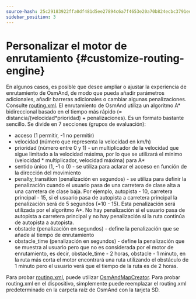 ```yaml
---
source-hash: 25c29183922ffa0df481d5ee27894c6a7f4653e20a70b824ecbc3791edaafed7
sidebar_position: 3
---
```


# Personalizar el motor de enrutamiento {#customize-routing-engine}

En algunos casos, es posible que desee ampliar o ajustar la experiencia de enrutamiento de OsmAnd, de modo que pueda añadir parámetros adicionales, añadir barreras adicionales o cambiar algunas penalizaciones. Consulte [routing.xml](https://github.com/osmandapp/OsmAnd-resources/blob/master/routing/routing.xml). El enrutamiento de OsmAnd utiliza un algoritmo A* bidireccional basado en el tiempo más rápido (= distancia/(velocidad*prioridad) + penalizaciones). Es un formato bastante sencillo. Se divide en 7 secciones (grupos de evaluación):

* acceso (1 permitir, -1 no permitir)
* velocidad (número que representa la velocidad en km/h)
* prioridad (número entre 0 y 1) - un multiplicador de la velocidad que sigue limitado a la velocidad máxima, por lo que se utilizará el mínimo (velocidad * multiplicador, velocidad máxima) para A*
* sentido único (1, -1 o 0) - se utiliza para aclarar el acceso en función de la dirección del movimiento
* penalty_transition (penalización en segundos) - se utiliza para definir la penalización cuando el usuario pasa de una carretera de clase alta a una carretera de clase baja. Por ejemplo, autopista - 10, carretera principal - 15, si el usuario pasa de autopista a carretera principal la penalización será de 5 segundos (=10 - 15). Esta penalización será utilizada por el algoritmo A*. No hay penalización si el usuario pasa de autopista a carretera principal y no hay penalización si la ruta continúa de autopista a autopista.
* obstacle (penalización en segundos) - define la penalización que se añade al tiempo de enrutamiento
* obstacle_time (penalización en segundos) - define la penalización que se muestra al usuario pero que no es considerada por el motor de enrutamiento, es decir, obstacle_time - 2 horas, obstacle - 1 minuto, en la ruta más corta el motor encontrará una ruta utilizando el obstáculo de 1 minuto pero el usuario verá que el tiempo de la ruta es de 2 horas.

Para probar [routing.xml](https://github.com/osmandapp/OsmAnd-resources/blob/master/routing/routing.xml), puede utilizar [OsmAndMapCreator](http://download.osmand.net/latest-night-build/OsmAndMapCreator-main.zip). Para probar routing.xml en el dispositivo, simplemente puede reemplazar el routing.xml predeterminado en la carpeta raíz de OsmAnd con la tarjeta SD.
